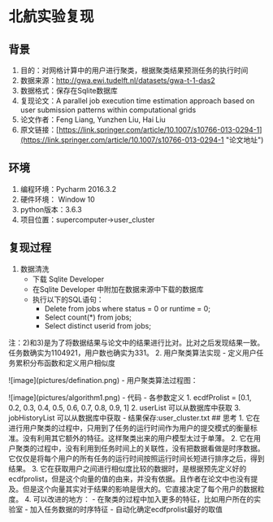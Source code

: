 # 北航实验复现
## 背景
1.	目的：对网格计算中的用户进行聚类，根据聚类结果预测任务的执行时间
2.	数据来源：http://gwa.ewi.tudelft.nl/datasets/gwa-t-1-das2 
3.	数据格式：保存在Sqlite数据库
4.	复现论文：A parallel job execution time estimation approach based on user submission patterns within computational grids
5.	论文作者：Feng Liang, Yunzhen Liu, Hai Liu
6.	原文链接：[https://link.springer.com/article/10.1007/s10766-013-0294-1](https://link.springer.com/article/10.1007/s10766-013-0294-1 "论文地址")

## 环境
1.	编程环境：Pycharm 2016.3.2
2.	硬件环境： Window 10
3.	python版本：3.6.3
4.	项目位置：supercomputer->user_cluster

## 复现过程
1.	数据清洗
	- 下载 Sqlite Developer
	- 在Sqlite Developer 中附加在数据来源中下载的数据库
	- 执行以下的SQL语句：
		- Delete from jobs where status = 0 or runtime = 0;
		- Select count(*) from jobs;
		- Select distinct userid from jobs;
<p>注：2)和3)是为了将数据结果与论文中的结果进行比对。比对之后发现结果一致。任务数确实为1104921，用户数也确实为331。
2.	用户聚类算法实现
	- 定义用户任务累积分布函数和定义用户相似度
	<p> ![image](pictures/defination.png)
	- 用户聚类算法过程图：
	<p> ![image](pictures/algorithm1.png)
	- 代码
	- 各参数定义
		1. ecdfProlist = [0.1, 0.2, 0.3, 0.4, 0.5, 0.6, 0.7, 0.8, 0.9, 1]
		2. userList 可以从数据库中获取
		3. jobHistoryList 可以从数据库中获取
	- 结果保存:user_cluster.txt
## 思考
1. 它在进行用户聚类的过程中，只用到了任务的运行时间作为用户的提交模式的衡量标准。没有利用其它额外的特征。这样聚类出来的用户模型太过于单薄。
2. 它在用户聚类的过程中，没有利用到任务时间上的关联性，没有把数据看做是时序数据。它仅仅是将每个用户的所有任务的运行时间按照运行时间长短进行排序之后，得到结果。
3. 它在获取用户之间进行相似度比较的数据时，是根据预先定义好的ecdfprolist，但是这个向量的值的由来，并没有依据。且作者在论文中也没有提及。但是这个向量其实对于结果的影响是很大的。它直接决定了每个用户的数据粒度。
4. 可以改进的地方：
	- 在聚类的过程中加入更多的特征，比如用户所在的实验室
	- 	加入任务数据的时序特征
	- 	自动化确定ecdfprolist最好的取值